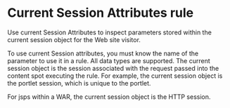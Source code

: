 # Current Session Attributes rule

Use current Session Attributes to inspect parameters stored within the current session object for the Web site visitor.

To use current Session attributes, you must know the name of the parameter to use it in a rule. All data types are supported. The current session object is the session associated with the request passed into the content spot executing the rule. For example, the current session object is the portlet session, which is unique to the portlet.

For jsps within a WAR, the current session object is the HTTP session.


